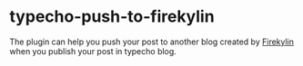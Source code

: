 # typecho-push-to-firekylin

The plugin can help you push your post to another blog created by [Firekylin](https://firekylin.org) when you publish your post in typecho blog.